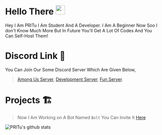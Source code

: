 # Hello There <img src="https://raw.githubusercontent.com/MartinHeinz/MartinHeinz/master/wave.gif" width="30px">
Hey I Am PRITu I Am Student And A Developer. I Am A Beginner Now Soo I don't Know Much More But In Future You'll Get A Lot Of Codes And You Can Self-Host Them!  

# Discord Link 🔗
You Can Join Our Some Discord Server Which Are Given Below,
> [Among Us Server](https://discord.gg/yHYXJ3MGyu),
> [Development Server](https://discord.gg/cmHm2bpfMR),
> [Fun Server](https://discord.gg/NDTF62A).


# Projects 🏗️
> Now I Am Working on A Bot Named `Bolt` You Can Invite It [Here](https://discord.com/api/oauth2/authorize?client_id=761574724832591885&permissions=8&redirect_uri=https%3A%2F%2Fdsc.gg%2Faew-&scope=bot)

![PRITu's github stats](https://github-readme-stats.vercel.app/api?username=PRITu&show_icons=true&theme=tokyonight)

